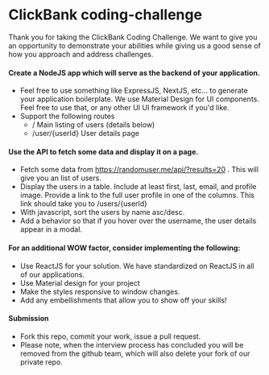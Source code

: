
ClickBank coding-challenge
================

Thank you for taking the ClickBank Coding Challenge. We want to give you an opportunity to demonstrate your abilities while giving us a good sense of how you approach and address challenges. 

#### Create a NodeJS app which will serve as the backend of your application. 
* Feel free to use something like ExpressJS, NextJS, etc... to generate your application boilerplate. We use Material Design for UI components. Feel free to use that, or any other UI UI framework if you'd like. 
* Support the following routes
  * / Main listing of users (details below)
  * /user/{userId} User details page

#### Use the API to fetch some data and display it on a page.
* Fetch some data from https://randomuser.me/api/?results=20 . This will give you an list of users.
* Display the users in a table. Include at least first, last, email, and profile image.  Provide a link to the full user profile in one of the columns. This link should take you to /users/{userId}
* With javascript, sort the users by name asc/desc.
* Add a behavior so that if you hover over the username, the user details appear in a modal. 

#### For an additional WOW factor, consider implementing the following:
* Use ReactJS for your solution. We have standardized on ReactJS in all of our applications.
* Use Material design for your project
* Make the styles responsive to window changes. 
* Add any embellishments that allow you to show off your skills!

#### Submission
* Fork this repo, commit your work, issue a pull request.
* Please note, when the interview process has concluded you will be removed from the github team, which will also delete your fork of our private repo.
